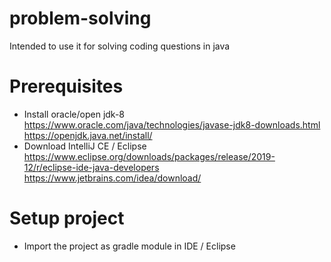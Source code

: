 # problem-solving
Intended to use it for solving coding questions in java

# Prerequisites
-  Install oracle/open jdk-8
   https://www.oracle.com/java/technologies/javase-jdk8-downloads.html
   https://openjdk.java.net/install/
-  Download IntelliJ CE / Eclipse 
   https://www.eclipse.org/downloads/packages/release/2019-12/r/eclipse-ide-java-developers
   https://www.jetbrains.com/idea/download/

# Setup project
- Import the project as gradle module in IDE / Eclipse

      
  
  
